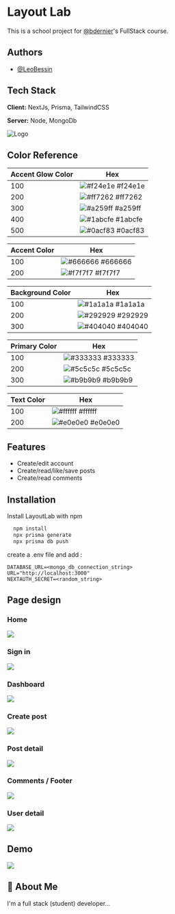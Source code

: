 
# Layout Lab

This is a school project for [@bdernier](https://github.com/bdernier)'s FullStack course.

## Authors

- [@LeoBessin](https://www.github.com/LeoBessin)


## Tech Stack

**Client:** NextJs, Prisma, TailwindCSS

**Server:** Node, MongoDb


![Logo](https://raw.githubusercontent.com/LeoBessin/LayoutLab/main/public/images/big-logo.png)

## Color Reference

| Accent Glow Color             | Hex                                                                |
| ----------------- | ------------------------------------------------------------------ |
| 100 | ![#f24e1e](https://via.placeholder.com/10/f24e1e?text=+) #f24e1e |
| 200 | ![#ff7262](https://via.placeholder.com/10/ff7262?text=+) #ff7262 |
| 300 | ![#a259ff](https://via.placeholder.com/10/a259ff?text=+) #a259ff |
| 400 | ![#1abcfe](https://via.placeholder.com/10/1abcfe?text=+) #1abcfe |
| 500 | ![#0acf83](https://via.placeholder.com/10/0acf83?text=+) #0acf83 |

| Accent Color             | Hex                                                                |
| ----------------- | ------------------------------------------------------------------ |
| 100 | ![#666666](https://via.placeholder.com/10/666666?text=+) #666666 |
| 200 | ![#f7f7f7](https://via.placeholder.com/10/f7f7f7?text=+) #f7f7f7 |

| Background Color             | Hex                                                                |
| ----------------- | ------------------------------------------------------------------ |
| 100 | ![#1a1a1a](https://via.placeholder.com/10/1a1a1a?text=+) #1a1a1a |
| 200 | ![#292929](https://via.placeholder.com/10/292929?text=+) #292929 |
| 300 | ![#404040](https://via.placeholder.com/10/404040?text=+) #404040 |

| Primary Color             | Hex                                                                |
| ----------------- | ------------------------------------------------------------------ |
| 100 | ![#333333](https://via.placeholder.com/10/333333?text=+) #333333 |
| 200 | ![#5c5c5c](https://via.placeholder.com/10/5c5c5c?text=+) #5c5c5c |
| 300 | ![#b9b9b9](https://via.placeholder.com/10/b9b9b9?text=+) #b9b9b9 |

| Text Color             | Hex                                                                |
| ----------------- | ------------------------------------------------------------------ |
| 100 | ![#ffffff](https://via.placeholder.com/10/ffffff?text=+) #ffffff |
| 200 | ![#e0e0e0](https://via.placeholder.com/10/e0e0e0?text=+) #e0e0e0 |


## Features

- Create/edit account
- Create/read/like/save posts
- Create/read comments


## Installation

Install LayoutLab with npm

```bash
  npm install
  npx prisma generate
  npx prisma db push
```

create a .env file and add :

```env
DATABASE_URL=<mongo_db_connection_string>
URL="http://localhost:3000"
NEXTAUTH_SECRET=<random_string>
```

## Page design

### Home
![](https://github.com/LeoBessin/LayoutLab/blob/main/public/images/demo/home-page.png)

### Sign in
![](https://github.com/LeoBessin/LayoutLab/blob/main/public/images/demo/sign-in.png)

### Dashboard
![](https://github.com/LeoBessin/LayoutLab/blob/main/public/images/demo/dashboard.png)

### Create post
![](https://github.com/LeoBessin/LayoutLab/blob/main/public/images/demo/create-post.png)

### Post detail
![](https://github.com/LeoBessin/LayoutLab/blob/main/public/images/demo/post-detail.png)

### Comments / Footer
![](https://github.com/LeoBessin/LayoutLab/blob/main/public/images/demo/comments-footer.png)

### User detail
![](https://github.com/LeoBessin/LayoutLab/blob/main/public/images/demo/user-detail.png)


## Demo

![](https://github.com/LeoBessin/LayoutLab/blob/main/public/images/demo/demo-1.gif)


## 🚀 About Me
I'm a full stack (student) developer...

